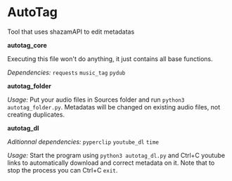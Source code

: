 # AutoTag
Tool that uses shazamAPI to edit metadatas

**autotag_core**

Executing this file won't do anything, it just contains all base functions.

*Dependencies:*
`requests`
`music_tag`
`pydub`


**autotag_folder**

*Usage:*
Put your audio files in Sources folder and run `python3 autotag_folder.py`. 
Metadatas will be changed on existing audio files, not creating duplicates.


**autotag_dl**

*Aditionnal dependencies:* `pyperclip` `youtube_dl` `time`

*Usage:*
Start the program using `python3 autotag_dl.py` and Ctrl+C youtube links to automatically download and correct metadata on it.
Note that to stop the process you can Ctrl+C `exit`.
